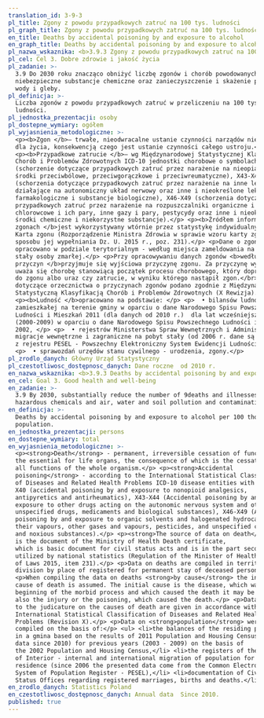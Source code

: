 ```yaml
---
translation_id: 3-9-3
pl_title: Zgony z powodu przypadkowych zatruć na 100 tys. ludności
pl_graph_title: Zgony z powodu przypadkowych zatruć na 100 tys. ludności
en_title: Deaths by accidental poisoning by and exposure to alcohol
en_graph_title: Deaths by accidental poisoning by and exposure to alcohol
pl_nazwa_wskaznika: <b>3.9.3 Zgony z powodu przypadkowych zatruć na 100 tys. ludności</b>
pl_cel: Cel 3. Dobre zdrowie i jakość życia
pl_zadanie: >-
  3.9 Do 2030 roku znacząco obniżyć liczbę zgonów i chorób powodowanych przez
  niebezpieczne substancje chemiczne oraz zanieczyszczenie i skażenie powietrza,
  wody i gleby.
pl_definicja: >-
  Liczba zgonów z powodu przypadkowych zatruć w przeliczeniu na 100 tys.
  ludności.
pl_jednostka_prezentacji: osoby
pl_dostepne_wymiary: ogółem
pl_wyjasnienia_metodologiczne: >-
  <p><b>Zgon </b>– trwałe, nieodwracalne ustanie czynności narządów niezbędnych
  dla życia, konsekwencją czego jest ustanie czynności całego ustroju.</p>
  <p><b>Przypadkowe zatrucie </b>– wg Międzynarodowej Statystycznej Klasyfikacji
  Chorób i Problemów Zdrowotnych ICD-10 jednostki chorobowe o symbolach: X40
  (schorzenie dotyczące przypadkowych zatruć przez narażenie na nieopiatowe
  środki przeciwbólowe, przeciwgorączkowe i przeciwreumatyczne), X43-X44
  (schorzenia dotyczące przypadkowych zatruć przez narażenie na inne leki
  działające na autonomiczny układ nerwowy oraz inne i nieokreślone leki, środki
  farmakologiczne i substancje biologiczne), X46-X49 (schorzenia dotyczące
  przypadkowych zatruć przez narażenie na rozpuszczalniki organiczne i
  chlorowcowe i ich pary, inne gazy i pary, pestycydy oraz inne i nieokreślone
  środki chemiczne i niekorzystne substancje).</p> <p><b>Źródłem informacji o
  zgonach </b>jest wykorzystywany wtórnie przez statystykę indywidualny dokument
  Karta zgonu (Rozporządzenie Ministra Zdrowia w sprawie wzoru karty zgonu i
  sposobu jej wypełniania Dz. U. 2015 r., poz. 231).</p> <p>Dane o zgonach
  opracowano w podziale terytorialnym - według miejsca zameldowania na pobyt
  stały osoby zmarłej.</p> <p>Przy opracowywaniu danych zgonów <b>według
  przyczyn </b>przyjmuje się wyjściowa przyczynę zgonu. Za przyczynę wyjściową
  uważa się chorobę stanowiącą początek procesu chorobowego, który doprowadził
  do zgonu albo uraz czy zatrucie, w wyniku którego nastąpił zgon.</br> <p>Dane
  dotyczące orzecznictwa o przyczynach zgonów podano zgodnie z Międzynarodową
  Statystyczną Klasyfikacją Chorób i Problemów Zdrowotnych (X Rewizja).</p>
  <p><b>Ludność </b>opracowano na podstawie: </p> <p>  • bilansów ludności
  zamieszkałej na terenie gminy w oparciu o dane Narodowego Spisu Powszechnego
  Ludności i Mieszkań 2011 (dla danych od 2010 r.)  dla lat wcześniejszych
  (2000-2009) w oparciu o dane Narodowego Spisu Powszechnego Ludności i Mieszkań
  2002, </p> <p>  • rejestrów Ministerstwa Spraw Wewnętrznych i Administracji -
  migracje wewnętrzne i zagraniczne na pobyt stały (od 2006 r. dane są pobierane
  z rejestru PESEL - Powszechny Elektroniczny System Ewidencji Ludności), </p>
  <p>  • sprawozdań urzędów stanu cywilnego - urodzenia, zgony.</p>
pl_zrodlo_danych: Główny Urząd Statystyczny
pl_czestotliwosc_dostępnosc_danych: Dane roczne  od 2010 r.
en_nazwa_wskaznika: <b>3.9.3 Deaths by accidental poisoning by and exposure to alcohol</b>
en_cel: Goal 3. Good health and well-being
en_zadanie: >-
  3.9 By 2030, substantially reduce the number of 9deaths and illnesses from
  hazardous chemicals and air, water and soil pollution and contamination
en_definicja: >-
  Deaths by accidental poisoning by and exposure to alcohol per 100 thous.
  population.
en_jednostka_prezentacji: persons
en_dostepne_wymiary: total
en_wyjasnienia_metodologiczne: >-
  <p><strong>Death</strong> - permanent, irreversible cessation of functions of
  the essential for life organs, the consequence of which is the cessation of
  all functions of the whole organism.</p> <p><strong>Accidental
  poisoning</strong> - according to the International Statistical Classification
  of Diseases and Related Health Problems ICD-10 disease entities with symbols:
  X40 (accidental poisoning by and exposure to nonopioid analgesics,
  antipyretics and antirheumatics), X43-X44 (Accidental poisoning by and
  exposure to other drugs acting on the autonomic nervous system and other and
  unspecified drugs, medicaments and biological substances), X46-X49 (Accidental
  poisoning by and exposure to organic solvents and halogenated hydrocarbons and
  their vapours, other gases and vapours, pesticides, and unspecified chemicals
  and noxious substances).</p> <p><strong>The source of data on death</strong>
  is the document of the Ministry of Health Death certificate,
  which is basic document for civil status acts and is in the part secondarily
  utilized by national statistics (Regulation of the Minister of Health, Journal
  of Laws 2015, item 231).</p> <p>Data on deaths are compiled in territorial
  division by place of registered for permanent stay of deceased person.</p>
  <p>When compiling the data on deaths <strong>by cause</strong> the initial
  cause of death is assumed. The initial cause is the disease, which was at the
  beginning of the morbid process and which caused the death it may be
  also the injury or the poisoning, which caused the death.</p> <p>Data relating
  to the judicature on the causes of death are given in accordance with the
  International Statistical Classification of Diseases and Related Health
  Problems (Revision X).</p> <p>Data on <strong>population</strong> were
  compiled on the basis of:</p> <ul> <li>the balances of the residing population
  in a gmina based on the results of 2011 Population and Housing Census (for
  data since 2010) for previous years (2003 - 2009) on the basis of
  the 2002 Population and Housing Census,</li> <li>the registers of the Ministry
  of Interior - internal and international migration of population for permanent
  residence (since 2006 the presented data come from the Common Electronic
  System of Population Register - PESEL),</li> <li>documentation of Civil
  Status Offices regarding registered marriages, births and deaths.</li> </ul>
en_zrodlo_danych: Statistics Poland
en_czestotliwosc_dostępnosc_danych: Annual data  Since 2010.
published: true
---
```

